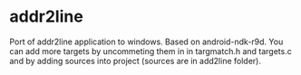 # addr2line
Port of addr2line application to windows. Based on android-ndk-r9d.
You can add more targets by uncommeting them in in targmatch.h and targets.c and by adding sources into project (sources are in add2line folder).
